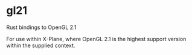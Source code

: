 # gl21
Rust bindings to OpenGL 2.1

For use within X-Plane, where OpenGL 2.1 is the highest support version within the supplied context.
